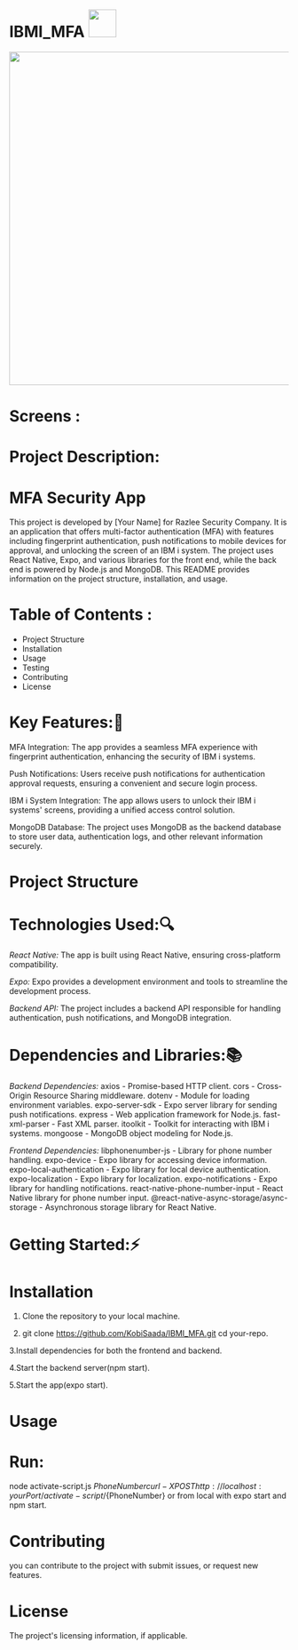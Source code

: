 # IBMI_MFA <img src="https://github.com/KobiSaada/IBMI_MFA/assets/73976733/e6880386-722c-4bf4-9222-49099e7c3bd6" width="50" />




<img src = "https://github.com/KobiSaada/IBMI_MFA/assets/73976733/feec5833-621f-4513-90a1-5db5fcc22607 " width="600" />



 # Screens :


# Project Description:
# MFA Security App
This project is developed by [Your Name] for Razlee Security Company. It is an application that offers multi-factor authentication (MFA) with features including fingerprint authentication, push notifications to mobile devices for approval, and unlocking the screen of an IBM i system. The project uses React Native, Expo, and various libraries for the front end, while the back end is powered by Node.js and MongoDB.
This README provides information on the project structure, installation, and usage.

# Table of Contents :
* Project Structure
* Installation
* Usage
* Testing
* Contributing
* License


# Key Features::key:

MFA Integration: The app provides a seamless MFA experience with fingerprint authentication, enhancing the security of IBM i systems.

Push Notifications: Users receive push notifications for authentication approval requests, ensuring a convenient and secure login process.

IBM i System Integration: The app allows users to unlock their IBM i systems' screens, providing a unified access control solution.

MongoDB Database: The project uses MongoDB as the backend database to store user data, authentication logs, and other relevant information securely.

# Project Structure
# Technologies Used::mag:

*React Native:* The app is built using React Native, ensuring cross-platform compatibility.

*Expo:* Expo provides a development environment and tools to streamline the development process.

*Backend API:* The project includes a backend API responsible for handling authentication, push notifications, and MongoDB integration.

# Dependencies and Libraries::books:

*Backend Dependencies:*
axios - Promise-based HTTP client.
cors - Cross-Origin Resource Sharing middleware.
dotenv - Module for loading environment variables.
expo-server-sdk - Expo server library for sending push notifications.
express - Web application framework for Node.js.
fast-xml-parser - Fast XML parser.
itoolkit - Toolkit for interacting with IBM i systems.
mongoose - MongoDB object modeling for Node.js.

*Frontend Dependencies:*
libphonenumber-js - Library for phone number handling.
expo-device - Expo library for accessing device information.
expo-local-authentication - Expo library for local device authentication.
expo-localization - Expo library for localization.
expo-notifications - Expo library for handling notifications.
react-native-phone-number-input - React Native library for phone number input.
@react-native-async-storage/async-storage - Asynchronous storage library for React Native.


# Getting Started::zap:
# Installation
1. Clone the repository to your local machine.

2. git clone https://github.com/KobiSaada/IBMI_MFA.git
cd your-repo.

3.Install dependencies for both the frontend and backend.

4.Start the backend server(npm start).

5.Start the app(expo start).


# Usage
# Run:
node activate-script.js ${PhoneNumber}
curl -X POST http://localhost:yourPort/activate-script/${PhoneNumber}
or from local with expo start and npm start.

# Contributing
you can contribute to the project with submit issues, or request new features.

# License
The project's licensing information, if applicable.

